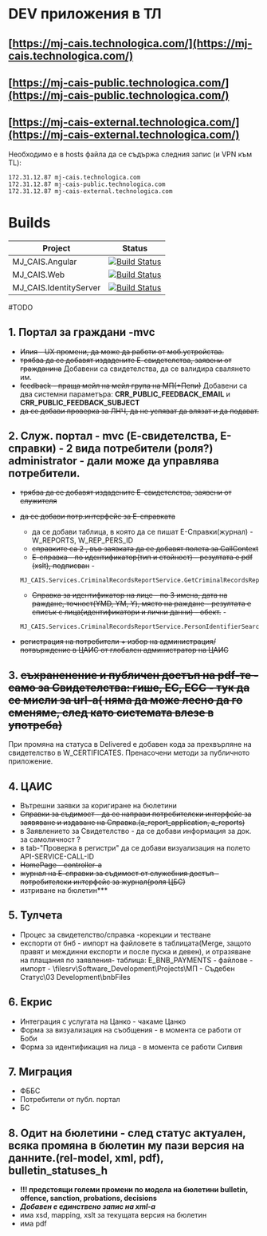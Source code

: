 # DEV приложения в ТЛ

## [https://mj-cais.technologica.com/](https://mj-cais.technologica.com/)
## [https://mj-cais-public.technologica.com/](https://mj-cais-public.technologica.com/)
## [https://mj-cais-external.technologica.com/](https://mj-cais-external.technologica.com/)
Необходимо е в hosts файла да се съдържа следния запис (и VPN към TL):
```
172.31.12.87 mj-cais.technologica.com
172.31.12.87 mj-cais-public.technologica.com
172.31.12.87 mj-cais-external.technologica.com
```

# Builds

|Project|Status|
|--------|------|
|MJ_CAIS.Angular|[![Build Status](https://tfstl.technologica.com/tfs/DefaultCollection/MJ-CAIS/_apis/build/status/MJ_CAIS.Angular)](https://tfstl.technologica.com/tfs/DefaultCollection/MJ-CAIS/_build/latest?definitionId=317)|
|MJ_CAIS.Web|[![Build Status](https://tfstl.technologica.com/tfs/DefaultCollection/MJ-CAIS/_apis/build/status/MJ_CAIS.Web)](https://tfstl.technologica.com/tfs/DefaultCollection/MJ-CAIS/_build/latest?definitionId=319)|
|MJ_CAIS.IdentityServer|[![Build Status](https://tfstl.technologica.com/tfs/DefaultCollection/MJ-CAIS/_apis/build/status/MJ_CAIS.IdentityServer)](https://tfstl.technologica.com/tfs/DefaultCollection/MJ-CAIS/_build/latest?definitionId=318)|


#TODO
## 1. Портал за граждани -mvc
 - ~~Илия - UX промени, да може да работи от моб.устройства.~~
 - ~~трябва да се добавят издадените Е-свидетелства, заявени от гражданина~~ Добавени са свидетелства, да се валидира свалянето им.
 - ~~feedback - праща мейл на мейл група на МП(+Пепи)~~ Добавени са два системни параметъра: **CRR_PUBLIC_FEEDBACK_EMAIL** и **CRR_PUBLIC_FEEDBACK_SUBJECT**
 - ~~да се добави проверка за ЛНЧ, да не успяват да влязат и да подават.~~
 
## 2. Служ. портал - mvc (Е-свидетелства, Е-справки) - 2 вида потребители (роля?) administrator - дали може да управлява потребители.
 - ~~трябва да се добавят издадените Е-свидетелства, заявени от служителя~~
 - ~~да се добави потр.интерфейс за Е-справката~~ 
    * да се добави таблица, в която да се пишат Е-Справки(журнал) - W_REPORTS, W_REP_PERS_ID
    * ~~справките са 2 , във заявката да се добавят полета за CallContext~~
    * ~~Е-справка - по идентификатор(тип и стойност) - резултата е pdf (xslt), подписван~~ - 
	```
	MJ_CAIS.Services.CriminalRecordsReportService.GetCriminalRecordsReportPDFAsync
	```
	* ~~Справка за идентификатор на лице - по 3 имена, дата на раждане, точност(YMD, YM, Y), място на раждане - резултата е списък с лица(идентификатори и лични данни) - обект.~~ - 
	```
	MJ_CAIS.Services.CriminalRecordsReportService.PersonIdentifierSearchAsync
	```
   
 - ~~регистрация на потребители + избор на администрация/ потвърждение в ЦАИС от глобален администратор на ЦАИС~~
 
## 3. ~~съхраненение и публичен достъп на pdf-те - само за Свидетелства: гише, ЕС, ЕСС - тук да се мисли за url-a( няма да може лесно да го сменяме, след като системата влезе в употреба)~~
При промяна на статуса в Delivered е добавен кода за прехвърляне на свидетелство в W_CERTIFICATES. Пренасочени методи за публичното приложение.
## 4. ЦАИС
 - Вътрешни заявки за коригиране на бюлетини
 - ~~Справки за съдимост - да се направи потребителски интерфейс за заявяване и издаване на Справка.(a_report_application, a_reports)~~
 - в Заявлението за Свидетелство - да се добави информация за док. за самоличност ?
 - в tab-"Проверка в регистри" да се добави визуализация на полето API-SERVICE-CALL-ID
 - ~~HomePage - controller-a~~
 - ~~журнал на Е-справки за съдимост от служебния достъп - потребителски интерфейс за журнал(роля ЦБС)~~
 - изтриване на бюлетин***
 
## 5. Тулчета
 - Процес за свидетелство/справка -корекции и тестване
 - експорти от бнб - импорт на файловете в таблицата(Merge, защото правят и междинни експорти и после пуска и девен),  и отразяване на плащания по заявления- таблица: E_BNB_PAYMENTS - файлове - импорт - \\filesrv\Software_Development\Projects\МП - Съдебен Статус\03 Development\bnbFiles

 
## 6. Екрис
 - Интеграция с услугата на Цанко - чакаме Цанко
 - Форма за визуализация на съобщения - в момента се работи от Боби
 - Форма за идентификация на лица - в момента се работи Силвия
 
## 7. Миграция
 - ФББС
 - Потребители от публ. портал
 - БС
 
## 8. Одит на бюлетини - след статус актуален, всяка промяна в бюлетин му пази версия на данните.(rel-model, xml, pdf), bulletin_statuses_h
 * **!!! предстоящи големи промени по модела на бюлетини bulletin, offence, sanction, probations, decisions**
 * <em><strong>Добавен е единствено запис на xml-а</strong></em>
 * има xsd, mapping, xslt за текущата версия на бюлетин 
 * има pdf 